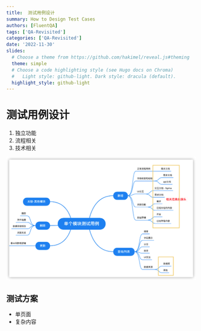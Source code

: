 ```yaml
---
title:  测试用例设计
summary: How to Design Test Cases
authors: [FluentQA]
tags: ['QA-Revisited']
categories: ['QA-Revisited']
date: '2022-11-30'
slides:
  # Choose a theme from https://github.com/hakimel/reveal.js#theming
  theme: simple
  # Choose a code highlighting style (see Hugo docs on Chroma)
  #   Light style: github-light. Dark style: dracula (default).
  highlight_style: github-light
---
```


# 测试用例设计

1. 独立功能
2. 流程相关
3. 技术相关

![](2022-12-12-16-43-04.png)

## 测试方案

- 单页面
- 复杂内容